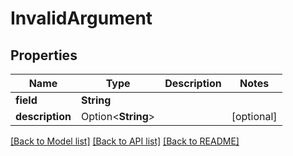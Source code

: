 # InvalidArgument

## Properties

Name | Type | Description | Notes
------------ | ------------- | ------------- | -------------
**field** | **String** |  |
**description** | Option<**String**> |  | [optional]

[[Back to Model list]](../README.md#documentation-for-models) [[Back to API list]](../README.md#documentation-for-api-endpoints) [[Back to README]](../README.md)
